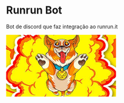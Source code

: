 # Runrun Bot

Bot de discord que faz integração ao runrun.it

![Banner Bot Runrunit](/github/dog-icon.jpg)